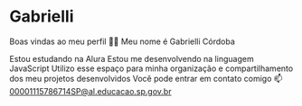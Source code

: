 # Gabrielli
Boas vindas ao meu perfil 💙💙
Meu nome é Gabrielli Córdoba

Estou estudando na Alura
Estou me desenvolvendo na linguagem JavaScript
Utilizo esse espaço para minha organização e compartilhamento dos meu projetos desenvolvidos
Você pode entrar em contato comigo 📫
00001115786714SP@al.educacao.sp.gov.br

